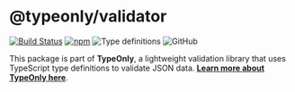 # @typeonly/validator

[![Build Status](https://travis-ci.com/paroi-tech/typeonly.svg?branch=master)](https://travis-ci.com/paroi-tech/typeonly)
[![npm](https://img.shields.io/npm/dm/@typeonly/validator)](https://www.npmjs.com/package/@typeonly/validator)
![Type definitions](https://img.shields.io/npm/types/@typeonly/validator)
![GitHub](https://img.shields.io/github/license/paroi-tech/typeonly)

This package is part of **TypeOnly**, a lightweight validation library that uses TypeScript type definitions to validate JSON data. **[Learn more about TypeOnly here](https://www.npmjs.com/package/typeonly)**.

